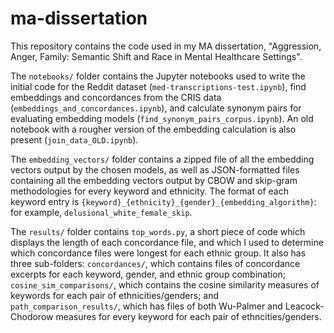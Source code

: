 # ma-dissertation

This repository contains the code used in my MA dissertation, "Aggression, Anger, Family: Semantic Shift and Race in Mental Healthcare Settings".

The `notebooks/` folder contains the Jupyter notebooks used to write the initial code for the Reddit dataset (`med-transcriptions-test.ipynb`), find embeddings and concordances from the CRIS data (`embeddings_and_concordances.ipynb`), and calculate synonym pairs for evaluating embedding models (`find_synonym_pairs_corpus.ipynb`). An old notebook with a rougher version of the embedding calculation is also present (`join_data_OLD.ipynb`).

The `embedding_vectors/` folder contains a zipped file of all the embedding vectors output by the chosen models, as well as JSON-formatted files containing all the embedding vectors output by CBOW and skip-gram methodologies for every keyword and ethnicity. The format of each keyword entry is `{keyword}_{ethnicity}_{gender}_{embedding_algorithm}`: for example, `delusional_white_female_skip`.

The `results/` folder contains `top_words.py`, a short piece of code which displays the length of each concordance file, and which I used to determine which concordance files were longest for each ethnic group. It also has three sub-folders: `concordances/`, which contains files of concordance excerpts for each keyword, gender, and ethnic group combination; `cosine_sim_comparisons/`, which contains the cosine similarity measures of keywords for each pair of ethnicities/genders; and `path_comparison_results/`, which has files of both Wu-Palmer and Leacock-Chodorow measures for every keyword for each pair of ethncities/genders.
